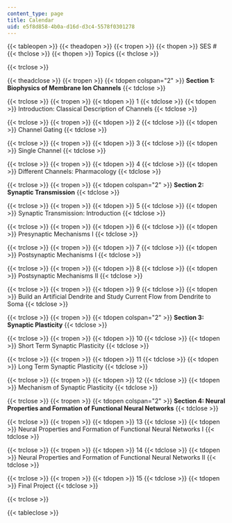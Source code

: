```yaml
---
content_type: page
title: Calendar
uid: e5f8d858-4b0a-d16d-d3c4-5578f0301278
---
```


{{< tableopen >}}
{{< theadopen >}}
{{< tropen >}}
{{< thopen >}}
SES #
{{< thclose >}}
{{< thopen >}}
Topics
{{< thclose >}}

{{< trclose >}}

{{< theadclose >}}
{{< tropen >}}
{{< tdopen colspan="2" >}}
**Section 1: Biophysics of Membrane Ion Channels**
{{< tdclose >}}

{{< trclose >}}
{{< tropen >}}
{{< tdopen >}}
1
{{< tdclose >}}
{{< tdopen >}}
Introduction: Classical Description of Channels
{{< tdclose >}}

{{< trclose >}}
{{< tropen >}}
{{< tdopen >}}
2
{{< tdclose >}}
{{< tdopen >}}
Channel Gating
{{< tdclose >}}

{{< trclose >}}
{{< tropen >}}
{{< tdopen >}}
3
{{< tdclose >}}
{{< tdopen >}}
Single Channel
{{< tdclose >}}

{{< trclose >}}
{{< tropen >}}
{{< tdopen >}}
4
{{< tdclose >}}
{{< tdopen >}}
Different Channels: Pharmacology
{{< tdclose >}}

{{< trclose >}}
{{< tropen >}}
{{< tdopen colspan="2" >}}
**Section 2: Synaptic Transmission**
{{< tdclose >}}

{{< trclose >}}
{{< tropen >}}
{{< tdopen >}}
5
{{< tdclose >}}
{{< tdopen >}}
Synaptic Transmission: Introduction
{{< tdclose >}}

{{< trclose >}}
{{< tropen >}}
{{< tdopen >}}
6
{{< tdclose >}}
{{< tdopen >}}
Presynaptic Mechanisms I
{{< tdclose >}}

{{< trclose >}}
{{< tropen >}}
{{< tdopen >}}
7
{{< tdclose >}}
{{< tdopen >}}
Postsynaptic Mechanisms I
{{< tdclose >}}

{{< trclose >}}
{{< tropen >}}
{{< tdopen >}}
8
{{< tdclose >}}
{{< tdopen >}}
Postsynaptic Mechanisms II
{{< tdclose >}}

{{< trclose >}}
{{< tropen >}}
{{< tdopen >}}
9
{{< tdclose >}}
{{< tdopen >}}
Build an Artificial Dendrite and Study Current Flow from Dendrite to Soma
{{< tdclose >}}

{{< trclose >}}
{{< tropen >}}
{{< tdopen colspan="2" >}}
**Section 3: Synaptic Plasticity**
{{< tdclose >}}

{{< trclose >}}
{{< tropen >}}
{{< tdopen >}}
10
{{< tdclose >}}
{{< tdopen >}}
Short Term Synaptic Plasticity
{{< tdclose >}}

{{< trclose >}}
{{< tropen >}}
{{< tdopen >}}
11
{{< tdclose >}}
{{< tdopen >}}
Long Term Synaptic Plasticity
{{< tdclose >}}

{{< trclose >}}
{{< tropen >}}
{{< tdopen >}}
12
{{< tdclose >}}
{{< tdopen >}}
Mechanism of Synaptic Plasticity
{{< tdclose >}}

{{< trclose >}}
{{< tropen >}}
{{< tdopen colspan="2" >}}
**Section 4: Neural Properties and Formation of Functional Neural Networks**
{{< tdclose >}}

{{< trclose >}}
{{< tropen >}}
{{< tdopen >}}
13
{{< tdclose >}}
{{< tdopen >}}
Neural Properties and Formation of Functional Neural Networks I
{{< tdclose >}}

{{< trclose >}}
{{< tropen >}}
{{< tdopen >}}
14
{{< tdclose >}}
{{< tdopen >}}
Neural Properties and Formation of Functional Neural Networks II
{{< tdclose >}}

{{< trclose >}}
{{< tropen >}}
{{< tdopen >}}
15
{{< tdclose >}}
{{< tdopen >}}
Final Project
{{< tdclose >}}

{{< trclose >}}

{{< tableclose >}}